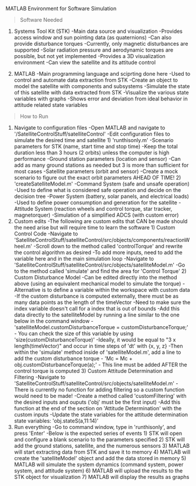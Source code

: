 MATLAB Environment for Software Simulation


> Software Needed

1) Systems Tool Kit (STK)
    -Main data source and visualization
    -Provides access window and sun pointing data (as quaternions)
    -Can also provide disturbance torques
        -Currently, only magnetic disturbances are supported
        -Solar radiation pressure and aerodynamic torques are possible, but not yet implemented
    -Provides a 3D visualization environment
        -Can view the satellite and its attitude control

2) MATLAB
    -Main programming language and sciprting done here
        -Used to control and automate data extraction from STK
    -Create an object to model the satellite with components and subsystems
        -Simulate the state of this satellite with data extracted from STK
    -Visualize the various state variables with graphs
        -Shows error and deviation from ideal behavior in attitude related state variables


> How to Run
1) Navigate to configuration files
    -Open MATLAB and navigate to '/SatelliteControlStuff/satelliteControl'
    -Edit configuration files to simulate the desired time and satellite
        1) 'runthisonly.m'
            -Scenario parameters for STK (name, start time and stop time)
                -Keep the total duration less than 3 hours (2 orbits) unless the computer is high performance
            -Ground station parameters (location and sensor)
                -Can add as many ground stations as needed but 3 is more than sufficient for most cases
            -Satellite parameters (orbit and sensor)
                -Create a mock scenario to figure out the exact orbit parameters AHEAD OF TIME!
        2) 'createSatelliteModel.m'
            -Command System (safe and unsafe operation)
                -Used to define what is considered safe operation and decide on the decision tree
            -Power System (battery, solar panels, and electrical loads)
                -Used to define power consumption and generation for the satellite
            -Attitude System (reaction wheels and control torque, star tracker, magnetorquer)
                -Simulation of a simplified ADCS (with custom error)
2) Custom edits
    -The following are custom edits that CAN be made should the need arise but will require time to learn the software
        1) Custom Control Code
            -Navigate to 'SatelliteControlStuff/satelliteControl/src/objects/components/reactionWheel.m'
            -Scroll down to the method called 'controlTorque' and rewrite the control algorithm as desired
                -To add more inputs, need to add the variable here and in the main simulation loop
                    -Navigate to 'SatelliteControlStuff/satelliteControl/src/objects/satelliteModel.m'
                    -Go to the method called 'simulate' and find the area for 'Control Torque'
        2) Custom Disturbance Model
            -Can be edited directly into the method above (using an equivalent mechanical model to simulate the torque)
            -Alternative is to define a variable within the workspace with custom data
                -If the custom disturbance is computed externally, there must be as many data points as the length of the timeVector
                    -Need to make sure the index variable doesn't call for a index that is out of bounds
                -Add this data directly to the satelliteModel by running a line similar to the one below in the command window
                    - 'satelliteModel.customDisturbanceTorque = customDisturbanceTorque;'
                    - You can check the size of this variable by using 'size(customDisturbanceTorque)'
                        -Ideally, it would be equal to "3 x length(timeVector)" and occur in time steps of 'dt' with {x, y, z}
                -Then within the 'simulate' method inside of 'satelliteModel.m', add a line to add the custom disturbance torque
                    - 'Mc = Mc + obj.customDisturbanceTorque(a);'
                    - This line must be added AFTER the control torque is computed 
        3) Custom Attitude Determination and Filtering
            -Navigate to 'SatelliteControlStuff/satelliteControl/src/objects/satelliteModel.m'
                -There is currently no function for adding filtering so a custom function would need to be made!
            -Create a method called 'customFiltering' with the desired inputs and ouputs ('obj' must be the first input)
            -Add this function at the end of the section on 'Attitude Determination' with the custom inputs
                -Update the state variables for the attitude determination state variables: 'obj.stateS(a,11:14)'
3) Run everything
    -Go to command window, type in 'runthisonly', and press 'Enter'
    -Below is the expected series of events
        1) STK will open and configure a blank scenario to the parameters specified
        2) STK will add the ground stations, satellite, and the numerous sensors
        3) MATLAB will start extracting data from STK and save it to memory
        4) MATLAB will create the 'satelliteModel' object and add the data stored in memory
        5) MATLAB will simulate the system dynamics (command system, power system, and attitude system)
        6) MATLAB will upload the results to the STK object for visualization
        7) MATLAB will display the results as graphs


